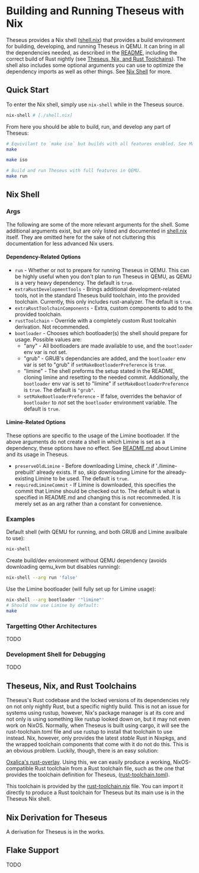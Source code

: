 # Building and Running Theseus with Nix

Theseus provides a Nix shell ([shell.nix](./shell.nix)) that provides a build environment for building, developing, and running Theseus in QEMU. It can bring in all the dependencies needed, as described in the [README](./README.md), including the correct build of Rust nightly (see [Theseus, Nix, and Rust Toolchains](#theseus_nix_and_rust_toolchains)). The shell also includes some optional arguments you can use to optimize the dependency imports as well as other things. See [Nix Shell](#nix_shell) for more.

## Quick Start

To enter the Nix shell, simply use `nix-shell` while in the Theseus source.

```sh
nix-shell # [./shell.nix]
```

From here you should be able to build, run, and develop any part of Theseus:

```sh
# Equivilant to `make iso` but builds with all features enabled. See Makefile.
make
```

```sh
make iso
```

```sh
# Build and run Theseus with full features in QEMU.
make run
```

## Nix Shell

### Args

The following are some of the more relevant arguments for the shell. Some additional arguments exist, but are only listed and documented in [shell.nix](./shell.nix) itself. They are omitted here for the sake of not cluttering this documentation for less advanced Nix users.

#### Dependency-Related Options

- `run` - Whether or not to prepare for running Theseus in QEMU. This can be highly useful when you don't plan to run Theseus in QEMU, as QEMU is a very heavy dependency. The default is `true`.
- `extraRustDevelopmentTools` - Brings additional development-related tools, not in the standard Theseus build toolchain, into the provided toolchain. Currently, this only includes rust-analyzer. The default is `true`.
- `extraRustToolchainComponents` - Extra, custom components to add to the provided toolchain.
- `rustToolchain` - Override with a completely custom Rust toolcahin derivation. Not recommended.
- `bootloader` - Chooses which bootloader(s) the shell should prepare for usage.
  Possible values are:
    - "any" - All bootloaders are made available to use, and the `bootloader` env var is not set.
    - "grub" - GRUB's dependancies are added, and the `bootloader` env var is set to
      "grub" if `setMakeBootloaderPreference` is `true`.
    - "limine" - The shell preforms the setup stated in the README, cloning limine and resetting
      to the needed commit. Additionally, the `bootloader` env var is set to "limine" if
      `setMakeBootloaderPreference` is `true`.
  The default is `"grub"`.
  - `setMakeBootloaderPreference` - If false, overrides the behavior of `bootloader` to _not_
    set the `bootloader` environment variable. The default is `true`.

#### Limine-Related Options

These options are specific to the usage of the Limine bootloader. If the above arguments do not create a shell in which Limine is set as a dependency, these options have no effect. See [README.md](./README.md) about Limine and its usage in Theseus.

- `preserveOldLimine` - Before downloading Limine, check if './limine-prebuilt' already exists. If so, skip downloading Limine for the already-existing Limine to be used. The default is `true`.
- `requiredLimineCommit` - If Limine is downloaded, this specifies the commit that Limine should be checked out to. The default is what is specified in README.md and changing this is not recommeded. It is merely set as an arg rather than a constant for convenience.

### Examples

Default shell (with QEMU for running, and both GRUB and Limine availbale to use):

```sh
nix-shell
```

Create build/dev environment without QEMU dependency (avoids downloading qemu_kvm but disables running):

```sh
nix-shell --arg run 'false'
```

Use the Limine bootloader (will fully set up for Limine usage):

```sh
nix-shell --arg bootloader '"limine"'
# Should now use Limine by default:
make
```

### Targetting Other Architectures

TODO

### Development Shell for Debugging

TODO

## Theseus, Nix, and Rust Toolchains

Theseus's Rust codebase and the locked versions of its dependencies rely on not only nightly Rust, but a specific nightly build. This is not an issue for systems using rustup, however, Nix's package manager is at its core and not only is using something like rustup looked down on, but it may not even work on NixOS. Normally, when Theseus is built using cargo, it will see the rust-toolchain.toml file and use rustup to install that toolchain to use instead. Nix, however, only provides the latest _stable_ Rust in Nixpkgs, and the wrapped toolchain components that come with it do not do this. This is an obvious problem.  Luckily, though, there is an easy solution:

[Oxalica's rust-overlay](https://github.com/oxalica/rust-overlay/tree/master). Using this, we can easily produce a working, NixOS-compatible Rust toolchain from a Rust toolchain file, such as the one that provides the toolchain definition for Theseus, ([rust-toolchain.toml](./rust-toolchain.toml)).

This toolchain is provided by the [rust-toolchain.nix](./rust-toolchain.nix) file. You can import it directly to produce a Rust toolchain for Theseus but its main use is in the Theseus Nix shell. 

## Nix Derivation for Theseus

A derivation for Theseus is in the works.

## Flake Support

TODO
